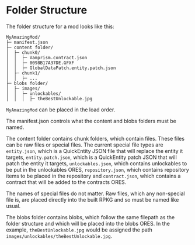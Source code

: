 # Folder Structure
The folder structure for a mod looks like this:
```
MyAmazingMod/
├─ manifest.json
├─ content folder/
│  ├─ chunk0/
│  │  ├─ Vamprism.contract.json
│  │  ├─ 0098B17A37DE.GFXF
│  │  ├─ GlobalDataPatch.entity.patch.json
│  ├─ chunk1/
│  │  ├─ ...
├─ blobs folder/
│  ├─ images/
│  │  ├─ unlockables/
│  │  │  ├─ theBestUnlockable.jpg
```
`MyAmazingMod` can be placed in the load order.

The manifest.json controls what the content and blobs folders must be named.

The content folder contains chunk folders, which contain files. These files can be raw files or special files. The current special file types are `entity.json`, which is a QuickEntity JSON file that will replace the entity it targets, `entity.patch.json`, which is a QuickEntity patch JSON that will patch the entity it targets, `unlockables.json`, which contains unlockables to be put in the unlockables ORES, `repository.json`, which contains repository items to be placed in the repository and `contract.json`, which contains a contract that will be added to the contracts ORES.

The names of special files do not matter. Raw files, which any non-special file is, are placed directly into the built RPKG and so must be named like usual.

The blobs folder contains blobs, which follow the same filepath as the folder structure and which will be placed into the blobs ORES. In the example, `theBestUnlockable.jpg` would be assigned the path `images/unlockables/theBestUnlockable.jpg`.